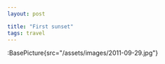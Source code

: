 ```yaml
---
layout: post

title: "First sunset"
tags: travel
---
```


:BasePicture{src="/assets/images/2011-09-29.jpg"}

<!--more-->
